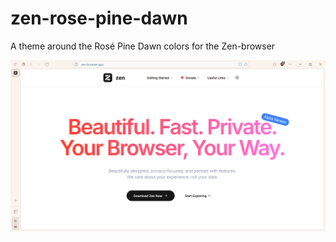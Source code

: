 # zen-rose-pine-dawn
A theme around the Rosé Pine Dawn colors for the Zen-browser

![Rose Pine Dawn Preview](./preview.png)